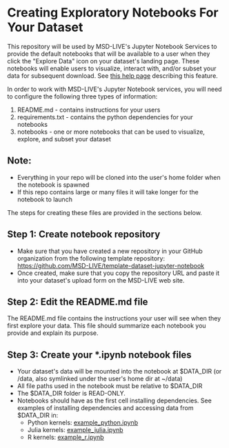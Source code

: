# Creating Exploratory Notebooks For Your Dataset
This repository will be used by MSD-LIVE's Jupyter Notebook Services to provide the default notebooks that will be available to a user when they click the "Explore Data" icon on your dataset's landing page.  These notebooks will enable users to visualize, interact with, and/or subset your data for subsequent download.  See [this help page](https://msdlive.org/sb/help/resources/quick-guides/jupyter-notebooks) describing this feature.

In order to work with MSD-LIVE's Jupyter Notebook services, you will need to configure the following three types of information:

1) README.md - contains instructions for your users
2) requirements.txt - contains the python dependencies for your notebooks
3) notebooks - one or more notebooks that can be used to visualize, explore, and subset your dataset


## Note:
* Everything in your repo will be cloned into the user's home folder when the notebook is spawned
* If this repo contains large or many files it will take longer for the notebook to launch

The steps for creating these files are provided in the sections below.

## **Step 1:**  Create notebook repository
* Make sure that you have created a new repository in your GitHub organization from the following template repository:  <https://github.com/MSD-LIVE/template-dataset-jupyter-notebook>
* Once created, make sure that you copy the repository URL and paste it into your dataset's upload form on the MSD-LIVE web site.

## **Step 2:** Edit the README.md file
The README.md file contains the instructions your user will see when they first explore your data.  This file should summarize each notebook you provide and explain its purpose. 

## **Step 3:** Create your *.ipynb notebook files
* Your dataset's data will be mounted into the notebook at $DATA_DIR (or /data, also symlinked under the user's home dir at ~/data)
* All file paths used in the notebook must be relative to $DATA_DIR
* The $DATA_DIR folder is READ-ONLY.
* Notebooks should have as the first cell installing dependencies. See examples of installing dependencies and accessing data from $DATA_DIR in: 
  * Python kernels: [example_python.ipynb](/example_python.ipynb)
  * Julia kernels: [example_julia.ipynb](/example_julia.ipynb)
  * R kernels: [example_r.ipynb](/example_r.ipynb)

